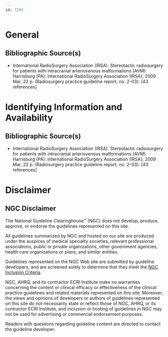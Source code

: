 ```yaml
---
id: 7293
---
```


# General

## Bibliographic Source(s)

- International RadioSurgery Association (IRSA). Stereotactic radiosurgery for patients with intracranial arteriovenous malformations (AVM). Harrisburg (PA): International RadioSurgery Association (IRSA); 2009 Mar. 22 p. (Radiosurgery practice guideline report; no. 2-03). [43 references]

# Identifying Information and Availability

## Bibliographic Source(s)

- International RadioSurgery Association (IRSA). Stereotactic radiosurgery for patients with intracranial arteriovenous malformations (AVM). Harrisburg (PA): International RadioSurgery Association (IRSA); 2009 Mar. 22 p. (Radiosurgery practice guideline report; no. 2-03). [43 references]

# Disclaimer

## NGC Disclaimer

The National Guideline Clearinghouse™ (NGC) does not develop, produce, approve, or endorse the guidelines represented on this site.

All guidelines summarized by NGC and hosted on our site are produced under the auspices of medical specialty societies, relevant professional associations, public or private organizations, other government agencies, health care organizations or plans, and similar entities.

Guidelines represented on the NGC Web site are submitted by guideline developers, and are screened solely to determine that they meet the [NGC Inclusion Criteria](/help-and-about/summaries/inclusion-criteria).

NGC, AHRQ, and its contractor ECRI Institute make no warranties concerning the content or clinical efficacy or effectiveness of the clinical practice guidelines and related materials represented on this site. Moreover, the views and opinions of developers or authors of guidelines represented on this site do not necessarily state or reflect those of NGC, AHRQ, or its contractor ECRI Institute, and inclusion or hosting of guidelines in NGC may not be used for advertising or commercial endorsement purposes.

Readers with questions regarding guideline content are directed to contact the guideline developer.

